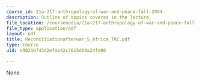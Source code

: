 ```yaml
---
course_id: 21a-217-anthropology-of-war-and-peace-fall-2004
description: Outline of topics covered in the lecture.
file_location: /coursemedia/21a-217-anthropology-of-war-and-peace-fall-2004/e9021b743d2efae42c7015db9a24fe00_Reconciliationafterwar_S_Africa_TRC.pdf
file_type: application/pdf
layout: pdf
title: Reconciliationafterwar_S_Africa_TRC.pdf
type: course
uid: e9021b743d2efae42c7015db9a24fe00

---
```

None